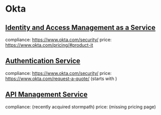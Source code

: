 # Okta

## [Identity and Access Management as a Service](#solutions/idaas)
compliance: https://www.okta.com/security/
price: https://www.okta.com/pricing/#product-it

## [Authentication Service](#solutions/auth)
compliance: https://www.okta.com/security/
price: https://www.okta.com/request-a-quote/ (starts with )

## [API Management Service](#solutions/api)
compliance: (recently acquired stormpath)
price: (missing pricing page)

